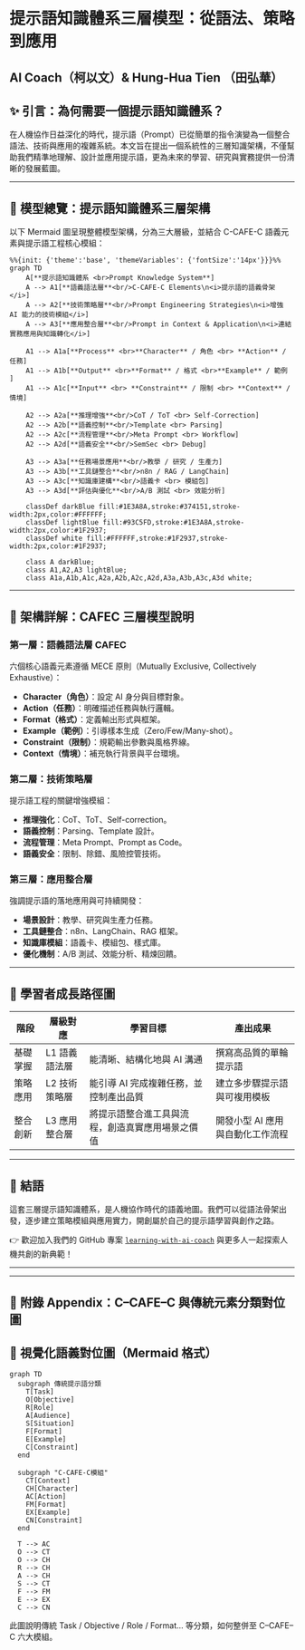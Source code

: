 # 提示語知識體系三層模型：從語法、策略到應用
## AI Coach（柯以文）& Hung-Hua Tien （田弘華）



## ✨ 引言：為何需要一個提示語知識體系？

在人機協作日益深化的時代，提示語（Prompt）已從簡單的指令演變為一個整合語法、技術與應用的複雜系統。本文旨在提出一個系統性的三層知識架構，不僅幫助我們精準地理解、設計並應用提示語，更為未來的學習、研究與實務提供一份清晰的發展藍圖。

---

## 🧱 模型總覽：提示語知識體系三層架構

以下 Mermaid 圖呈現整體模型架構，分為三大層級，並結合 C-CAFE-C 語義元素與提示語工程核心模組：

```mermaid
%%{init: {'theme':'base', 'themeVariables': {'fontSize':'14px'}}}%%
graph TD
    A[**提示語知識體系 <br>Prompt Knowledge System**]
    A --> A1[**語義語法層**<br/>C-CAFE-C Elements\n<i>提示語的語義骨架</i>]
    A --> A2[**技術策略層**<br/>Prompt Engineering Strategies\n<i>增強 AI 能力的技術模組</i>]
    A --> A3[**應用整合層**<br/>Prompt in Context & Application\n<i>連結實務應用與知識轉化</i>]

    A1 --> A1a[**Process** <br>**Character** / 角色 <br> **Action** / 任務]
    A1 --> A1b[**Output** <br>**Format** / 格式 <br>**Example** / 範例 ]
    A1 --> A1c[**Input** <br> **Constraint** / 限制 <br> **Context** / 情境]

    A2 --> A2a[**推理增強**<br/>CoT / ToT <br> Self-Correction]
    A2 --> A2b[**語義控制**<br/>Template <br> Parsing]
    A2 --> A2c[**流程管理**<br/>Meta Prompt <br> Workflow]
    A2 --> A2d[**語義安全**<br/>SemSec <br> Debug]

    A3 --> A3a[**任務場景應用**<br/>教學 / 研究 / 生產力]
    A3 --> A3b[**工具鏈整合**<br/>n8n / RAG / LangChain]
    A3 --> A3c[**知識庫建構**<br/>語義卡 <br> 模組包]
    A3 --> A3d[**評估與優化**<br/>A/B 測試 <br> 效能分析]

    classDef darkBlue fill:#1E3A8A,stroke:#374151,stroke-width:2px,color:#FFFFFF;
    classDef lightBlue fill:#93C5FD,stroke:#1E3A8A,stroke-width:2px,color:#1F2937;
    classDef white fill:#FFFFFF,stroke:#1F2937,stroke-width:2px,color:#1F2937;

    class A darkBlue;
    class A1,A2,A3 lightBlue;
    class A1a,A1b,A1c,A2a,A2b,A2c,A2d,A3a,A3b,A3c,A3d white;
```

---

## 🧩 架構詳解：CAFEC 三層模型說明

### 第一層：語義語法層 CAFEC

六個核心語義元素遵循 MECE 原則（Mutually Exclusive, Collectively Exhaustive）：

- **Character（角色）**：設定 AI 身分與目標對象。
- **Action（任務）**：明確描述任務與執行邏輯。
- **Format（格式）**：定義輸出形式與框架。
- **Example（範例）**：引導樣本生成（Zero/Few/Many-shot）。
- **Constraint（限制）**：規範輸出參數與風格界線。
- **Context（情境）**：補充執行背景與平台環境。

### 第二層：技術策略層

提示語工程的關鍵增強模組：

- **推理強化**：CoT、ToT、Self-correction。
- **語義控制**：Parsing、Template 設計。
- **流程管理**：Meta Prompt、Prompt as Code。
- **語義安全**：限制、除錯、風險控管技術。

### 第三層：應用整合層

強調提示語的落地應用與可持續開發：

- **場景設計**：教學、研究與生產力任務。
- **工具鏈整合**：n8n、LangChain、RAG 框架。
- **知識庫模組**：語義卡、模組包、樣式庫。
- **優化機制**：A/B 測試、效能分析、精煉回饋。

---

## 🧠 學習者成長路徑圖

| 階段         | 層級對應 | 學習目標                                               | 產出成果                           |
|--------------|----------|--------------------------------------------------------|------------------------------------|
| 基礎掌握     | L1 語義語法層 | 能清晰、結構化地與 AI 溝通                             | 撰寫高品質的單輪提示語             |
| 策略應用     | L2 技術策略層 | 能引導 AI 完成複雜任務，並控制產出品質                 | 建立多步驟提示語與可複用模板       |
| 整合創新     | L3 應用整合層 | 將提示語整合進工具與流程，創造真實應用場景之價值       | 開發小型 AI 應用與自動化工作流程   |

---

## 🏁 結語

這套三層提示語知識體系，是人機協作時代的語義地圖。我們可以從語法骨架出發，逐步建立策略模組與應用實力，開創屬於自己的提示語學習與創作之路。


👉 歡迎加入我們的 GitHub 專案 [`learning-with-ai-coach`]( https://hunghuatien.github.io/learning-with-ai-coach/) 與更多人一起探索人機共創的新典範！

---

---

## 📎 附錄 Appendix：C–CAFE–C 與傳統元素分類對位圖

## 🧠 視覺化語義對位圖（Mermaid 格式）

```mermaid
graph TD
  subgraph 傳統提示語分類
    T[Task]
    O[Objective]
    R[Role]
    A[Audience]
    S[Situation]
    F[Format]
    E[Example]
    C[Constraint]
  end

  subgraph "C-CAFE-C模組"
    CT[Context]
    CH[Character]
    AC[Action]
    FM[Format]
    EX[Example]
    CN[Constraint]
  end

  T --> AC
  O --> CT
  O --> CH
  R --> CH
  A --> CH
  S --> CT
  F --> FM
  E --> EX
  C --> CN
```

此圖說明傳統 Task / Objective / Role / Format… 等分類，如何整併至 C–CAFE–C 六大模組。
